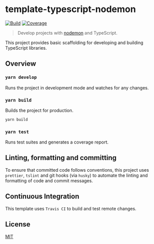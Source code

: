 # template-typescript-nodemon

[![Build][build]][build-badge]
[![Coverage][codecov-shield]][codecov]

> Develop projects with [nodemon](https://github.com/remy/nodemon) and TypeScript.

This project provides basic scaffolding for developing and building TypeScript libraries.

## Overview

### `yarn develop`

Runs the project in development mode and watches for any changes.

### `yarn build`

Builds the project for production.

```bash
yarn build
```

### `yarn test`

Runs test suites and generates a coverage report.

## Linting, formatting and committing

To ensure that committed code follows conventions, this project uses `prettier`, `tslint` and git hooks (via `husky`) to automate the linting and formatting of code and commit messages.

## Continuous Integration

This template uses `Travis CI` to build and test remote changes.

## License

[MIT](LICENSE)

[build]: https://travis-ci.com/metonym/template-typescript-nodemon.svg?branch=master
[build-badge]: https://travis-ci.com/metonym/template-typescript-nodemon
[codecov]: https://codecov.io/gh/metonym/template-typescript-nodemon
[codecov-shield]: https://img.shields.io/codecov/c/github/metonym/template-typescript-nodemon.svg
